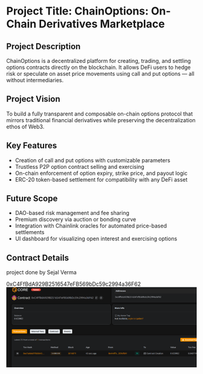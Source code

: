   # Project Title: ChainOptions: On-Chain Derivatives Marketplace

##  Project Description 

ChainOptions is a decentralized platform for creating, trading, and settling options contracts directly on the blockchain. It allows DeFi users to hedge risk or speculate on asset price movements using call and put options — all without intermediaries.

##  Project Vision

To build a fully transparent and composable on-chain options protocol that mirrors traditional financial derivatives while preserving the decentralization ethos of Web3.

##  Key Features

- Creation of call and put options with customizable parameters
- Trustless P2P option contract selling and exercising
- On-chain enforcement of option expiry, strike price, and payout logic
- ERC-20 token-based settlement for compatibility with any DeFi asset

## Future Scope

- DAO-based risk management and fee sharing
- Premium discovery via auction or bonding curve
- Integration with Chainlink oracles for automated price-based settlements
- UI dashboard for visualizing open interest and exercising options

##  Contract Details 
project done by Sejal Verma  

0xC4FfBdA929B2516547eFB569bDc59c2994a36F62
![alt text](image.png)